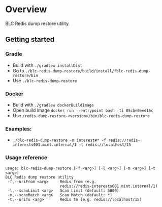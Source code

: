 # Overview

BLC Redis dump restore utility.

## Getting started

### Gradle

* Build with `./gradlew installDist`
* Go to `./blc-redis-dump-restore/build/install/fblc-redis-dump-restore/bin`
* Use `./blc-redis-dump-restore` 

### Docker

* Build with `./gradlew dockerBuildImage`
* Open build image `docker run --entrypoint bash -ti 05cbe0eed16c`
* Use `/redis-dump-restore-<version>/bin/blc-redis-dump-restore` 

### Examples:

* `./blc-redis-dump-restore -m interest#* -f redis://redis-interests001.mint.internal/1 -t redis://localhost/15`

### Usage reference

```
usage: blc-redis-dump-restore [-f <arg>] [-l <arg>] [-m <arg>] [-t <arg>]
BLC Redis dump restore utility
 -f,--uriFrom <arg>     Redis from (e.g.
                        redis://redis-interests001.mint.internal/1)
 -l,--scanLimit <arg>   Scan Limit (default: 5000)
 -m,--scanMatch <arg>   Scan Match (default: *)
 -t,--uriTo <arg>       Redis to (e.g. redis://localhost/15)
```